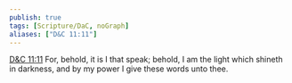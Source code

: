 ```yaml
---
publish: true
tags: [Scripture/DaC, noGraph]
aliases: ["D&C 11:11"]
---
```

[D&C 11:11](https://churchofjesuschrist.org/study/scriptures/dc-testament/dc/11?lang=eng&id=p11#p11) For, behold, it is I that speak; behold, I am the light which shineth in darkness, and by my power I give these words unto thee.
